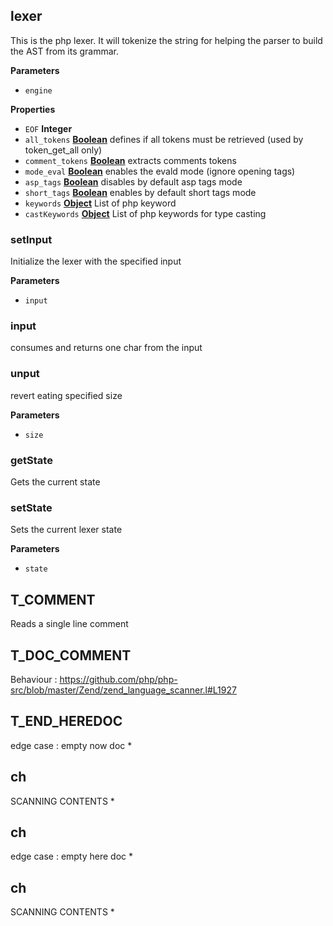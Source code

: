 <!-- Generated by documentation.js. Update this documentation by updating the source code. -->

## lexer

This is the php lexer. It will tokenize the string for helping the
parser to build the AST from its grammar.

**Parameters**

-   `engine`  

**Properties**

-   `EOF` **Integer** 
-   `all_tokens` **[Boolean](https://developer.mozilla.org/en-US/docs/Web/JavaScript/Reference/Global_Objects/Boolean)** defines if all tokens must be retrieved (used by token_get_all only)
-   `comment_tokens` **[Boolean](https://developer.mozilla.org/en-US/docs/Web/JavaScript/Reference/Global_Objects/Boolean)** extracts comments tokens
-   `mode_eval` **[Boolean](https://developer.mozilla.org/en-US/docs/Web/JavaScript/Reference/Global_Objects/Boolean)** enables the evald mode (ignore opening tags)
-   `asp_tags` **[Boolean](https://developer.mozilla.org/en-US/docs/Web/JavaScript/Reference/Global_Objects/Boolean)** disables by default asp tags mode
-   `short_tags` **[Boolean](https://developer.mozilla.org/en-US/docs/Web/JavaScript/Reference/Global_Objects/Boolean)** enables by default short tags mode
-   `keywords` **[Object](https://developer.mozilla.org/en-US/docs/Web/JavaScript/Reference/Global_Objects/Object)** List of php keyword
-   `castKeywords` **[Object](https://developer.mozilla.org/en-US/docs/Web/JavaScript/Reference/Global_Objects/Object)** List of php keywords for type casting

### setInput

Initialize the lexer with the specified input

**Parameters**

-   `input`  

### input

consumes and returns one char from the input

### unput

revert eating specified size

**Parameters**

-   `size`  

### getState

Gets the current state

### setState

Sets the current lexer state

**Parameters**

-   `state`  

## T_COMMENT

Reads a single line comment

## T_DOC_COMMENT

Behaviour : <https://github.com/php/php-src/blob/master/Zend/zend_language_scanner.l#L1927>

## T_END_HEREDOC

edge case : empty now doc \*

## ch

SCANNING CONTENTS \*

## ch

edge case : empty here doc \*

## ch

SCANNING CONTENTS \*
